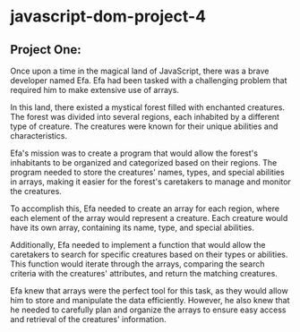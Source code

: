 # javascript-dom-project-4

## Project One:
Once upon a time in the magical land of JavaScript, there was a brave developer named Efa. Efa had been tasked with a challenging problem that required him to make extensive use of arrays.

In this land, there existed a mystical forest filled with enchanted creatures. The forest was divided into several regions, each inhabited by a different type of creature. The creatures were known for their unique abilities and characteristics.

Efa's mission was to create a program that would allow the forest's inhabitants to be organized and categorized based on their regions. The program needed to store the creatures' names, types, and special abilities in arrays, making it easier for the forest's caretakers to manage and monitor the creatures.

To accomplish this, Efa needed to create an array for each region, where each element of the array would represent a creature. Each creature would have its own array, containing its name, type, and special abilities.

Additionally, Efa needed to implement a function that would allow the caretakers to search for specific creatures based on their types or abilities. This function would iterate through the arrays, comparing the search criteria with the creatures' attributes, and return the matching creatures.

Efa knew that arrays were the perfect tool for this task, as they would allow him to store and manipulate the data efficiently. However, he also knew that he needed to carefully plan and organize the arrays to ensure easy access and retrieval of the creatures' information.
